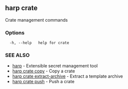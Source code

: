 ## harp crate

Crate management commands

### Options

```
  -h, --help   help for crate
```

### SEE ALSO

* [harp](harp.md)	 - Extensible secret management tool
* [harp crate copy](harp_crate_copy.md)	 - Copy a crate
* [harp crate extract-archive](harp_crate_extract-archive.md)	 - Extract a template archive
* [harp crate push](harp_crate_push.md)	 - Push a crate

